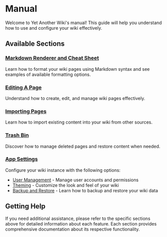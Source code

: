 # Manual

Welcome to Yet Another Wiki's manual! This guide will help you understand how to use and configure your wiki effectively.

## Available Sections

### [Markdown Renderer and Cheat Sheet](/markdown-renderer-and-cheat-sheet)

Learn how to format your wiki pages using Markdown syntax and see examples of available formatting options.

### [Editing A Page](/editing-a-page)

Understand how to create, edit, and manage wiki pages effectively.

### [Importing Pages](/importing-pages)

Learn how to import existing content into your wiki from other sources.

### [Trash Bin](/trash-bin)

Discover how to manage deleted pages and restore content when needed.

### [App Settings](/app-settings)

Configure your wiki instance with the following options:

* [User Management](/user-management) - Manage user accounts and permissions
* [Theming](/theming) - Customize the look and feel of your wiki
* [Backup and Restore](/backup-and-restore) - Learn how to backup and restore your wiki data

## Getting Help

If you need additional assistance, please refer to the specific sections above for detailed information about each feature. Each section provides comprehensive documentation about its respective functionality.